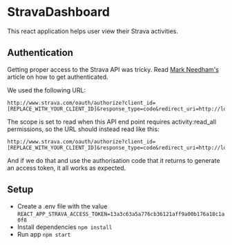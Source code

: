 # StravaDashboard

This react application helps user view their Strava activities.

## Authentication

Getting proper access to the Strava API was tricky. Read [Mark Needham's](https://www.markhneedham.com/blog/2020/12/15/strava-authorization-error-missing-read-permission/) article on how to get authenticated.

We used the following URL:

```
http://www.strava.com/oauth/authorize?client_id=[REPLACE_WITH_YOUR_CLIENT_ID]&response_type=code&redirect_uri=http://localhost/exchange_token&approval_prompt=force&scope=read
```

The scope is set to read when this API end point requires activity:read_all permissions, so the URL should instead read like this:

```
http://www.strava.com/oauth/authorize?client_id=[REPLACE_WITH_YOUR_CLIENT_ID]&response_type=code&redirect_uri=http://localhost/exchange_token&approval_prompt=force&scope=activity:read_all
```

And if we do that and use the authorisation code that it returns to generate an access token, it all works as expected.

## Setup

- Create a .env file with the value `REACT_APP_STRAVA_ACCESS_TOKEN=13a3c63a5a776cb36121aff9a00b176a18c1a0f8`
- Install dependencies `npm install`
- Run app `npm start`
